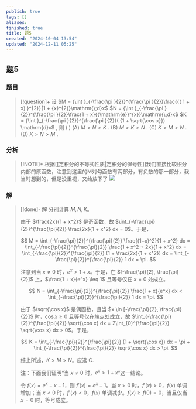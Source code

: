 ```yaml
---
publish: true
tags: []
aliases: 
finished: true
title: 题5
created: "2024-10-04 13:54"
updated: "2024-12-11 05:25"
---
```

## 题5
### 题目
> [!question]+
> 设 $M = {\int }_{-\frac{\pi }{2}}^{\frac{\pi }{2}}\frac{{( 1 + x) }^{2}}{1 + {x}^{2}}\mathrm{\;d}x$
> $N = {\int }_{-\frac{\pi }{2}}^{\frac{\pi }{2}}\frac{1 + x}{{\mathrm{e}}^{x}}\mathrm{\;d}x$
> $K = {\int }_{-\frac{\pi }{2}}^{\frac{\pi }{2}}( {1 + \sqrt{\cos x}}) \mathrm{d}x$ , 则 ( )
> (A) $M > N > K$ . 
> (B) $M > K > N$ .
> (C) $K > M > N$ . 
> (D) $K > N > M$ .
### 分析
> [!NOTE]+
> 根据[[定积分的不等式性质|定积分的保号性]]我们直接比较积分内部的原函数，注意到这里的M对勾函数有两部分，有负数的那一部分，我当时想到的，但是没重视，又给放下了
> ![](https://img.hwenyi.tech/202412111325962.webp)
### 解
> [!done]-
> 解 分别计算 $M, N, K$。
> 
> 由于 $\frac{2x}{1 + x^2}$ 是奇函数，故 $\int_{-\frac{\pi}{2}}^{\frac{\pi}{2}} \frac{2x}{1 + x^2} dx = 0$。于是，
> 
> $$
> M = \int_{-\frac{\pi}{2}}^{\frac{\pi}{2}} \frac{(1+x)^2}{1 + x^2} dx = \int_{-\frac{\pi}{2}}^{\frac{\pi}{2}} \frac{1 + x^2 + 2x}{1 + x^2} dx = \int_{-\frac{\pi}{2}}^{\frac{\pi}{2}} (1 + \frac{2x}{1 + x^2}) dx = \int_{-\frac{\pi}{2}}^{\frac{\pi}{2}} 1 dx = \pi.
> $$
> 
> 注意到当 $x \neq 0$ 时，$e^x > 1 + x$。于是，在 $[-\frac{\pi}{2}, \frac{\pi}{2}]$ 上，$\frac{1 + x}{e^x} \leq 1$ 且等号仅在 $x = 0$ 处成立。
> 
> $$
> N = \int_{-\frac{\pi}{2}}^{\frac{\pi}{2}} \frac{1 + x}{e^x} dx < \int_{-\frac{\pi}{2}}^{\frac{\pi}{2}} 1 dx = \pi.
> $$
> 
> 由于 $\sqrt{\cos x}$ 是偶函数，且当 $x \in [-\frac{\pi}{2}, \frac{\pi}{2}]$ 时，$\cos x \geq 0$ 且等号仅在端点处成立，故 $\int_{-\frac{\pi}{2}}^{\frac{\pi}{2}} \sqrt{\cos x} dx = 2\int_{0}^{\frac{\pi}{2}} \sqrt{\cos x} dx > 0$。于是，
> 
> $$
> K = \int_{-\frac{\pi}{2}}^{\frac{\pi}{2}} (1 + \sqrt{\cos x}) dx = \pi + \int_{-\frac{\pi}{2}}^{\frac{\pi}{2}} \sqrt{\cos x} dx > \pi.
> $$
> 
> 综上所述，$K > M > N$。应选 C.
> 
> 注：下面我们证明“当 $x \neq 0$ 时，$e^x > 1 + x$”这一结论。
> 
> 令 $f(x) = e^x - x - 1$，则 $f'(x) = e^x - 1$。当 $x > 0$ 时，$f'(x) > 0$，$f(x)$ 单调增加；当 $x < 0$ 时，$f'(x) < 0$，$f(x)$ 单调减少。$f(x) \geq f(0) = 0$，当且仅当 $x = 0$ 时，等号成立。